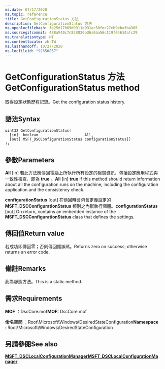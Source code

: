 ```yaml
---
ms.date: 07/17/2020
ms.topic: reference
title: GetConfigurationStatus 方法
description: GetConfigurationStatus 方法
ms.openlocfilehash: fe25d17069d9011e931ac50fec27cb9ebafba365
ms.sourcegitcommit: 488a940c7c828820b36a6ba56c119f64614afc29
ms.translationtype: HT
ms.contentlocale: zh-TW
ms.lasthandoff: 10/27/2020
ms.locfileid: "92650857"
---
```

# <a name="getconfigurationstatus-method"></a><span data-ttu-id="cd046-103">GetConfigurationStatus 方法</span><span class="sxs-lookup"><span data-stu-id="cd046-103">GetConfigurationStatus method</span></span>

<span data-ttu-id="cd046-104">取得設定狀態歷程記錄。</span><span class="sxs-lookup"><span data-stu-id="cd046-104">Get the configuration status history.</span></span>

## <a name="syntax"></a><span data-ttu-id="cd046-105">語法</span><span class="sxs-lookup"><span data-stu-id="cd046-105">Syntax</span></span>

```mof
uint32 GetConfigurationStatus(
  [in]  boolean                     All,
  [out] MSFT_DSCConfigurationStatus configurationStatus[]
);
```

## <a name="parameters"></a><span data-ttu-id="cd046-106">參數</span><span class="sxs-lookup"><span data-stu-id="cd046-106">Parameters</span></span>

<span data-ttu-id="cd046-107">**All** \[in\] 若此方法應傳回電腦上所執行所有設定的相關資訊，包括設定應用程式與一致性檢查，即為 **true** 。</span><span class="sxs-lookup"><span data-stu-id="cd046-107">**All** \[in\] **true** if this method should return information about all the configuration runs on the machine, including the configuration application and the consistency check.</span></span>

<span data-ttu-id="cd046-108">**configurationStatus** \[out\] 在傳回時會包含定義設定的 **MSFT_DSCConfigurationStatus** 類別之內嵌執行個體。</span><span class="sxs-lookup"><span data-stu-id="cd046-108">**configurationStatus** \[out\] On return, contains an embedded instance of the **MSFT_DSCConfigurationStatus** class that defines the settings.</span></span>

## <a name="return-value"></a><span data-ttu-id="cd046-109">傳回值</span><span class="sxs-lookup"><span data-stu-id="cd046-109">Return value</span></span>

<span data-ttu-id="cd046-110">若成功即傳回零；否則傳回錯誤碼。</span><span class="sxs-lookup"><span data-stu-id="cd046-110">Returns zero on success; otherwise returns an error code.</span></span>

## <a name="remarks"></a><span data-ttu-id="cd046-111">備註</span><span class="sxs-lookup"><span data-stu-id="cd046-111">Remarks</span></span>

<span data-ttu-id="cd046-112">此為靜態方法。</span><span class="sxs-lookup"><span data-stu-id="cd046-112">This is a static method.</span></span>

## <a name="requirements"></a><span data-ttu-id="cd046-113">需求</span><span class="sxs-lookup"><span data-stu-id="cd046-113">Requirements</span></span>

<span data-ttu-id="cd046-114">**MOF** ：DscCore.mof</span><span class="sxs-lookup"><span data-stu-id="cd046-114">**MOF:** DscCore.mof</span></span>

<span data-ttu-id="cd046-115">**命名空間** ：Root\Microsoft\Windows\DesiredStateConfiguration</span><span class="sxs-lookup"><span data-stu-id="cd046-115">**Namespace** : Root\Microsoft\Windows\DesiredStateConfiguration</span></span>

## <a name="see-also"></a><span data-ttu-id="cd046-116">另請參閱</span><span class="sxs-lookup"><span data-stu-id="cd046-116">See also</span></span>

[<span data-ttu-id="cd046-117">**MSFT_DSCLocalConfigurationManager**</span><span class="sxs-lookup"><span data-stu-id="cd046-117">**MSFT_DSCLocalConfigurationManager**</span></span>](msft-dsclocalconfigurationmanager.md)

